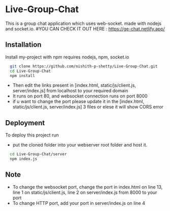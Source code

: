 # Live-Group-Chat
This is a group chat application which uses web-socket. made with nodejs and socket.io.
#YOU CAN CHECK IT OUT HERE : https://ge-chat.netlify.app/
## Installation

Install my-project with npm
requires nodejs, npm, socket.io

```bash
  git clone https://github.com/nishith-p-shetty/Live-Group-Chat.git
  cd Live-Group-Chat
  npm install
```
* Then edit the links present in [index.html, static/js/client.js, server/index.js] from localhost to your required domain
* It runs on port 80, and websocket connection runs on port 8000
* if u want to change the port please update it in the [index.html, static/js/client.js, server/index.js] 3 files or elese it will show CORS error

## Deployment

To deploy this project run
* put the cloned folder into your webserver root folder and host it.

```bash
  cd Live-Group-Chat/server
  npm index.js
```
## Note
* To change the websocket port, change the port in index.html on line 13, line 1 on static/js/client.js, line 2 on server/index.js from 8000 to your port
* To change HTTP port, add your port in server/index.js on line 4
  
